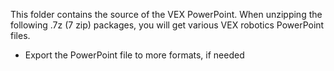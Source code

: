 This folder contains the source of the VEX PowerPoint. When unzipping the following .7z (7 zip) packages, you will get various VEX robotics PowerPoint files.
- Export the PowerPoint file to more formats, if needed
